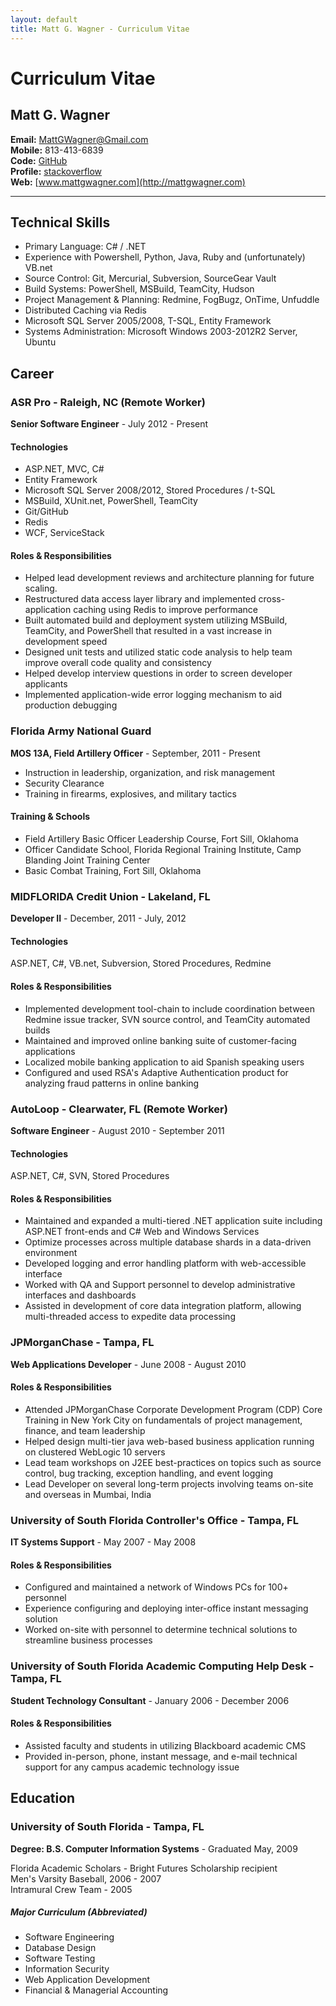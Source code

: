 ```yaml
---
layout: default
title: Matt G. Wagner - Curriculum Vitae
---
```


# Curriculum Vitae

## Matt G. Wagner

**Email:** MattGWagner@Gmail.com  
**Mobile:** 813-413-6839  
**Code:** [GitHub](http://github.com/mattgwagner)  
**Profile:** [stackoverflow](http://careers.stackoverflow.com/mattgwagner)  
**Web:** [www.mattgwagner.com](http://mattgwagner.com)  

----------

## Technical Skills

* Primary Language: C# / .NET
* Experience with Powershell, Python, Java, Ruby and (unfortunately) VB.net  
* Source Control: Git, Mercurial, Subversion, SourceGear Vault  
* Build Systems: PowerShell, MSBuild, TeamCity, Hudson  
* Project Management & Planning: Redmine, FogBugz, OnTime, Unfuddle  
* Distributed Caching via Redis  
* Microsoft SQL Server 2005/2008, T-SQL, Entity Framework  
* Systems Administration: Microsoft Windows 2003-2012R2 Server, Ubuntu

## Career

### ASR Pro - Raleigh, NC (Remote Worker)
**Senior Software Engineer** - July 2012 - Present

#### Technologies

* ASP.NET, MVC, C#
* Entity Framework  
* Microsoft SQL Server 2008/2012, Stored Procedures / t-SQL
* MSBuild, XUnit.net, PowerShell, TeamCity
* Git/GitHub
* Redis
* WCF, ServiceStack

#### Roles & Responsibilities

* Helped lead development reviews and architecture planning for future scaling.
* Restructured data access layer library and implemented cross-application caching using Redis to improve performance
* Built automated build and deployment system utilizing MSBuild, TeamCity, and PowerShell that resulted in a vast increase in development speed
* Designed unit tests and utilized static code analysis to help team improve overall code quality and consistency
* Helped develop interview questions in order to screen developer applicants
* Implemented application-wide error logging mechanism to aid production debugging

### Florida Army National Guard 
**MOS 13A, Field Artillery Officer** - September, 2011 - Present  

* Instruction in leadership, organization, and risk management  
* Security Clearance
* Training in firearms, explosives, and military tactics  

#### Training & Schools 
* Field Artillery Basic Officer Leadership Course, Fort Sill, Oklahoma
* Officer Candidate School, Florida Regional Training Institute, Camp Blanding Joint Training Center  
* Basic Combat Training, Fort Sill, Oklahoma

### MIDFLORIDA Credit Union - Lakeland, FL  
**Developer II** - December, 2011 - July, 2012  

#### Technologies

ASP.NET, C#, VB.net, Subversion, Stored Procedures, Redmine

#### Roles & Responsibilities

* Implemented development tool-chain to include coordination between Redmine issue tracker, SVN source control, and TeamCity automated builds  
* Maintained and improved online banking suite of customer-facing applications
* Localized mobile banking application to aid Spanish speaking users
* Configured and used RSA's Adaptive Authentication product for analyzing fraud patterns in online banking

### AutoLoop - Clearwater, FL (Remote Worker)

**Software Engineer** - August 2010 - September 2011

#### Technologies

ASP.NET, C#, SVN, Stored Procedures

#### Roles & Responsibilities

* Maintained and expanded a multi-tiered .NET application suite including ASP.NET front-ends and C# Web and Windows Services
* Optimize processes across multiple database shards in a data-driven environment
* Developed logging and error handling platform with web-accessible interface
* Worked with QA and Support personnel to develop administrative interfaces and dashboards
* Assisted in development of core data integration platform, allowing multi-threaded access to expedite data processing

### JPMorganChase - Tampa, FL
**Web Applications Developer** - June 2008 - August 2010  

#### Roles & Responsibilities

* Attended JPMorganChase Corporate Development Program (CDP) Core Training in New York City on fundamentals of project management, finance, and team leadership  
* Helped design multi-tier java web-based business application running on clustered WebLogic 10 servers  
* Lead team workshops on J2EE best-practices on topics such as source control, bug tracking, exception handling, and event logging  
* Lead Developer on several long-term projects involving teams on-site and overseas in Mumbai, India  

### University of South Florida Controller's Office - Tampa, FL
**IT Systems Support** - May 2007 - May 2008   

#### Roles & Responsibilities

* Configured and maintained a network of Windows PCs for 100+ personnel
* Experience configuring and deploying inter-office instant messaging solution
* Worked on-site with personnel to determine technical solutions to streamline business processes

### University of South Florida Academic Computing Help Desk - Tampa, FL
**Student Technology Consultant** - January 2006 - December 2006  

#### Roles & Responsibilities

* Assisted faculty and students in utilizing Blackboard academic CMS
* Provided in-person, phone, instant message, and e-mail technical support for any campus academic technology issue

## Education

### University of South Florida - Tampa, FL
**Degree: B.S. Computer Information Systems** - Graduated May, 2009 

Florida Academic Scholars - Bright Futures Scholarship recipient  
Men's Varsity Baseball, 2006 - 2007  
Intramural Crew Team - 2005  

##### Major Curriculum (Abbreviated)
* Software Engineering
* Database Design
* Software Testing
* Information Security
* Web Application Development
* Financial & Managerial Accounting